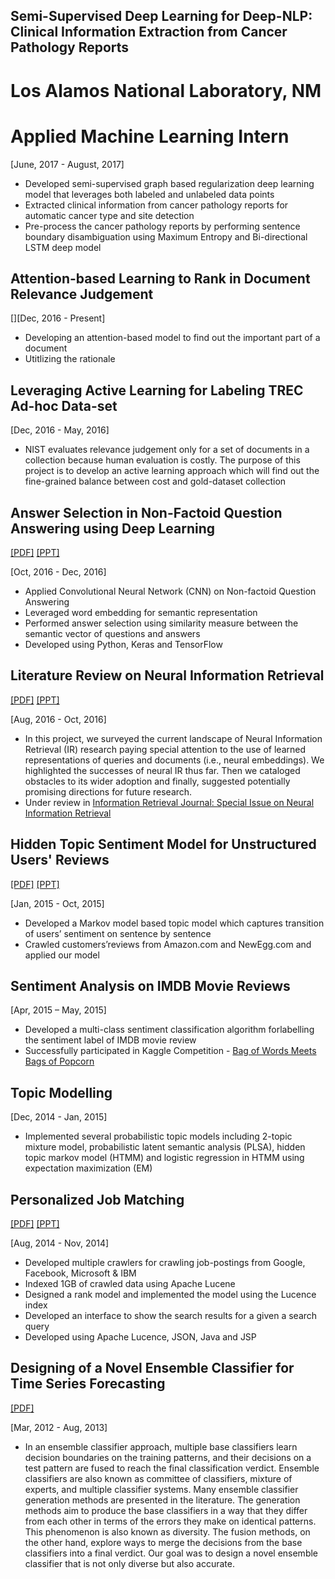 ## Semi-Supervised Deep Learning for Deep-NLP: Clinical Information Extraction from Cancer Pathology Reports
# Los Alamos National Laboratory, NM
# Applied Machine Learning Intern
[June, 2017 - August, 2017]

- Developed semi-supervised graph based regularization deep learning model that leverages both labeled and unlabeled data points
- Extracted clinical information from cancer pathology reports for automatic cancer type and site detection 
- Pre-process the cancer pathology reports by performing sentence boundary disambiguation using Maximum Entropy and Bi-directional LSTM deep model

## Attention-based Learning to Rank in Document Relevance Judgement   
[][Dec, 2016 - Present]   

- Developing an attention-based model to find out the important part of a document
- Utitlizing the rationale 

## Leveraging Active Learning for Labeling TREC Ad-hoc Data-set
[Dec, 2016 - May, 2016]

- NIST evaluates relevance judgement only for a set of documents in a collection because human evaluation is costly. The purpose of this project is to develop an active learning approach which will find out the fine-grained balance between cost and gold-dataset collection

## Answer Selection in Non-Factoid Question Answering using Deep Learning
[[PDF]](/paper/deep-non-factoid-qa.pdf) [[PPT]](/paper/QA_Task.pdf)

[Oct, 2016 - Dec, 2016]

- Applied Convolutional Neural Network (CNN) on Non-factoid Question Answering
- Leveraged word embedding for semantic representation 
- Performed answer selection using similarity measure between the semantic vector of questions and answers
- Developed using Python, Keras and TensorFlow

## Literature Review on Neural Information Retrieval
[[PDF]](https://arxiv.org/abs/1611.06792) [[PPT]](http://www.slideshare.net/mattlease/deep-learning-for-information-retrieval-models-progress-opportunities)

[Aug, 2016 - Oct, 2016]

- In this project, we surveyed the current landscape of Neural Information Retrieval (IR) research paying special attention to the use of learned representations of queries and documents (i.e., neural embeddings). We highlighted the successes of neural IR thus far. Then we cataloged obstacles to its wider adoption and finally, suggested potentially promising directions for future research.
- Under review in [Information Retrieval Journal: Special Issue on Neural Information Retrieval](http://www.wikicfp.com/cfp/servlet/event.showcfp?eventid=57257&copyownerid=320)

## Hidden Topic Sentiment Model for Unstructured Users' Reviews
[[PDF]](http://dl.acm.org/citation.cfm?id=2883072) [[PPT]](/paper/mustafiz-WWW16-v1.pptx) 

[Jan, 2015 - Oct, 2015]

- Developed a Markov model based topic model which captures transition of users’ sentiment on sentence by sentence
- Crawled customers’reviews from Amazon.com and NewEgg.com and applied our model

## Sentiment Analysis on IMDB Movie Reviews 
[Apr, 2015 – May, 2015]

- Developed a multi-class sentiment classification algorithm forlabelling the sentiment label of IMDB movie review
- Successfully participated in Kaggle Competition - [Bag of Words Meets Bags of Popcorn](https://www.kaggle.com/c/word2vec-nlp-tutorial/leaderboard)

## Topic Modelling
[Dec, 2014 - Jan, 2015]

- Implemented several probabilistic topic models including 2-topic mixture model, probabilistic latent semantic analysis (PLSA), hidden topic markov model (HTMM) and logistic regression in HTMM using expectation maximization (EM)

## Personalized Job Matching 
[[PDF]](/paper/Personalized_Job_Matching.pdf) [[PPT]](/paper/Personalized_Job_Matching.ppt)

[Aug, 2014 - Nov, 2014]

- Developed multiple crawlers for crawling job-postings from Google, Facebook, Microsoft & IBM
- Indexed 1GB of crawled data using Apache Lucene
- Designed a rank model and implemented the model using the Lucence index
- Developed an interface to show the search results for a given a search query
- Developed using Apache Lucence, JSON, Java and JSP

## Designing of a Novel Ensemble Classifier for Time Series Forecasting 
[[PDF]](http://dx.doi.org/10.1109/TCYB.2015.2401038)

[Mar, 2012 - Aug, 2013]

- In an ensemble classifier approach, multiple base classifiers learn decision boundaries on the training patterns, and their decisions on a test pattern are fused to reach the final classification verdict. Ensemble classifiers are also known as committee of classifiers, mixture of experts, and multiple classifier systems. Many ensemble classifier generation methods are presented in the literature. The generation methods aim to produce the base classifiers in a way that they differ from each other in terms of the errors they make on identical patterns. This phenomenon is also known as diversity. The fusion methods, on the other hand, explore ways to merge the decisions from the base classifiers into a final verdict. Our goal was to design a novel ensemble classifier that is not only diverse but also accurate.
